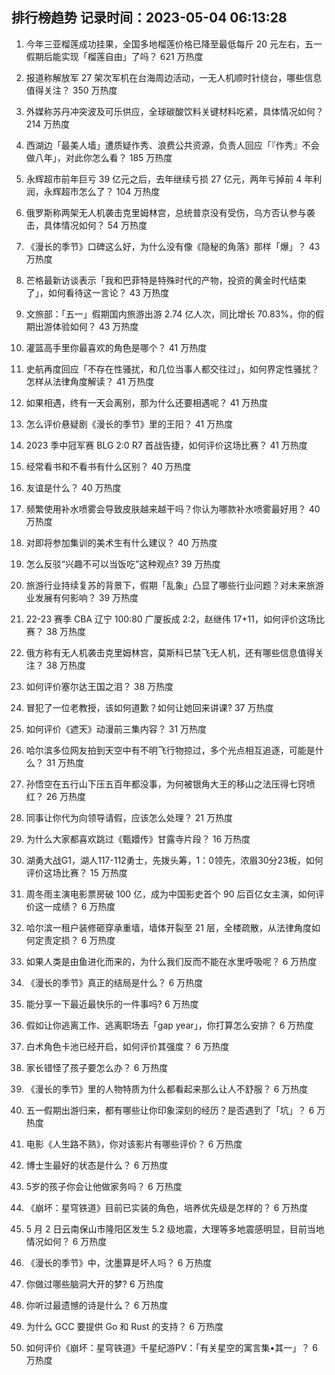 
## 排行榜趋势 记录时间：2023-05-04 06:13:28
  
  1. 今年三亚榴莲成功挂果，全国多地榴莲价格已降至最低每斤 20 元左右，五一假期后能实现「榴莲自由」了吗？ 621 万热度
    
  2. 报道称解放军 27 架次军机在台海周边活动，一无人机顺时针绕台，哪些信息值得关注？ 350 万热度
    
  3. 外媒称苏丹冲突波及可乐供应，全球碳酸饮料关键材料吃紧，具体情况如何？ 214 万热度
    
  4. 西湖边「最美人墙」遭质疑作秀、浪费公共资源，负责人回应「『作秀』不会做八年」，对此你怎么看？ 185 万热度
    
  5. 永辉超市前年巨亏 39 亿元之后，去年继续亏损 27 亿元，两年亏掉前 4 年利润，永辉超市怎么了？ 104 万热度
    
  6. 俄罗斯称两架无人机袭击克里姆林宫，总统普京没有受伤，乌方否认参与袭击，具体情况如何？ 54 万热度
    
  7. 《漫长的季节》口碑这么好，为什么没有像《隐秘的角落》那样「爆」？ 43 万热度
    
  8. 芒格最新访谈表示「我和巴菲特是特殊时代的产物，投资的黄金时代结束了」，如何看待这一言论？ 43 万热度
    
  9. 文旅部：「五一」假期国内旅游出游 2.74 亿人次，同比增长 70.83%，你的假期出游体验如何？ 43 万热度
    
  10. 灌篮高手里你最喜欢的角色是哪个？ 41 万热度
    
  11. 史航再度回应「不存在性骚扰，和几位当事人都交往过」，如何界定性骚扰？怎样从法律角度解读？ 41 万热度
    
  12. 如果相遇，终有一天会离别，那为什么还要相遇呢？ 41 万热度
    
  13. 怎么评价悬疑剧《漫长的季节》里的王阳？ 41 万热度
    
  14. 2023 季中冠军赛 BLG 2:0 R7 首战告捷，如何评价这场比赛？ 41 万热度
    
  15. 经常看书和不看书有什么区别？ 40 万热度
    
  16. 友谊是什么？ 40 万热度
    
  17. 频繁使用补水喷雾会导致皮肤越来越干吗？你认为哪款补水喷雾最好用？ 40 万热度
    
  18. 对即将参加集训的美术生有什么建议？ 40 万热度
    
  19. 怎么反驳“兴趣不可以当饭吃”这种观点? 39 万热度
    
  20. 旅游行业持续复苏的背景下，假期「乱象」凸显了哪些行业问题？对未来旅游业发展有何影响？ 39 万热度
    
  21. 22-23 赛季 CBA 辽宁 100:80 广厦扳成 2:2，赵继伟 17+11，如何评价这场比赛？ 38 万热度
    
  22. 俄方称有无人机袭击克里姆林宫，莫斯科已禁飞无人机，还有哪些信息值得关注？ 38 万热度
    
  23. 如何评价塞尔达王国之泪？ 38 万热度
    
  24. 冒犯了一位老教授，该如何道歉？如何让她回来讲课? 37 万热度
    
  25. 如何评价《遮天》动漫前三集内容？ 31 万热度
    
  26. 哈尔滨多位网友拍到天空中有不明飞行物掠过，多个光点相互追逐，可能是什么？ 31 万热度
    
  27. 孙悟空在五行山下压五百年都没事，为何被银角大王的移山之法压得七窍喷红？ 26 万热度
    
  28. 同事让你代为向领导请假，应该怎么处理？ 21 万热度
    
  29. 为什么大家都喜欢跳过《甄嬛传》甘露寺片段？ 16 万热度
    
  30. 湖勇大战G1，湖人117-112勇士，先拨头筹，1：0领先，浓眉30分23板，如何评价这场比赛？ 15 万热度
    
  31. 周冬雨主演电影票房破 100 亿，成为中国影史首个 90 后百亿女主演，如何评价这一成绩？ 6 万热度
    
  32. 哈尔滨一租户装修砸穿承重墙，墙体开裂至 21 层，全楼疏散，从法律角度如何定责定损？ 6 万热度
    
  33. 如果人类是由鱼进化而来的，为什么我们反而不能在水里呼吸呢？ 6 万热度
    
  34. 《漫长的季节》真正的结局是什么？ 6 万热度
    
  35. 能分享一下最近最快乐的一件事吗? 6 万热度
    
  36. 假如让你逃离工作、逃离职场去「gap year」，你打算怎么安排？ 6 万热度
    
  37. 白术角色卡池已经开启，如何评价其强度？ 6 万热度
    
  38. 家长错怪了孩子要怎么办？ 6 万热度
    
  39. 《漫长的季节》里的人物特质为什么都看起来那么让人不舒服？ 6 万热度
    
  40. 五一假期出游归来，都有哪些让你印象深刻的经历？是否遇到了「坑」？ 6 万热度
    
  41. 电影《人生路不熟》，你对该影片有哪些评价？ 6 万热度
    
  42. 博士生最好的状态是什么？ 6 万热度
    
  43. 5岁的孩子你会让他做家务吗？ 6 万热度
    
  44. 《崩坏：星穹铁道》目前已实装的角色，培养优先级是怎样的？ 6 万热度
    
  45. 5 月 2 日云南保山市隆阳区发生 5.2 级地震，大理等多地震感明显，目前当地情况如何？ 6 万热度
    
  46. 《漫长的季节》中，沈墨算是坏人吗？ 6 万热度
    
  47. 你做过哪些脑洞大开的梦? 6 万热度
    
  48. 你听过最遗憾的诗是什么？ 6 万热度
    
  49. 为什么 GCC 要提供 Go 和 Rust 的支持？ 6 万热度
    
  50. 如何评价《崩坏：星穹铁道》千星纪游PV：「有关星空的寓言集•其一」？ 6 万热度
    